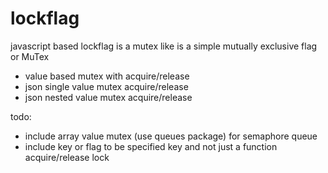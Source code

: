 # lockflag
javascript based lockflag is a mutex like is a simple mutually exclusive flag or MuTex 

- value based mutex with acquire/release
- json single value mutex acquire/release
- json nested value mutex acquire/release


todo:

- include array value mutex (use queues package) for semaphore queue
- include key or flag to be specified key and not just a function acquire/release lock
